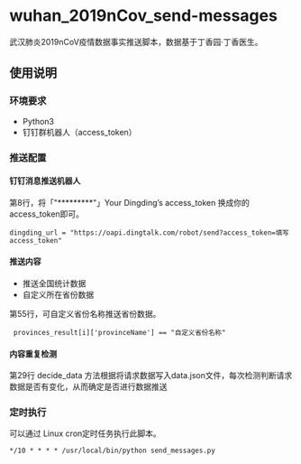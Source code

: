 # wuhan_2019nCov_send-messages

武汉肺炎2019nCoV疫情数据事实推送脚本，数据基于丁香园·丁香医生。

## 使用说明

### 环境要求

- Python3
- 钉钉群机器人（access_token）

### 推送配置

#### 钉钉消息推送机器人

第8行，将「"*********"」Your Dingding’s access_token 换成你的 access_token即可。
```
dingding_url = "https://oapi.dingtalk.com/robot/send?access_token=填写access_token"
```

#### 推送内容

- 推送全国统计数据
- 自定义所在省份数据

第55行，可自定义省份名称推送省份数据。

```
 provinces_result[i]['provinceName'] == "自定义省份名称"
```

#### 内容重复检测

第29行 decide_data 方法根据将请求数据写入data.json文件，每次检测判断请求数据是否有变化，从而确定是否进行数据推送

### 定时执行

可以通过 Linux cron定时任务执行此脚本。

```
*/10 * * * * /usr/local/bin/python send_messages.py
```
